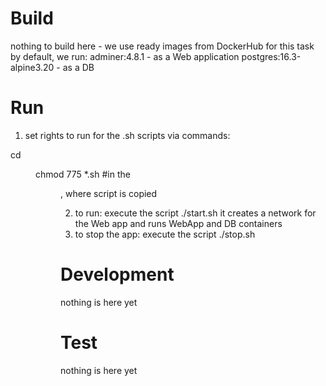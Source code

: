 # Build 

 nothing to build here - we use ready images from DockerHub for this task
 by default, we run: 
 adminer:4.8.1 - as a Web application
 postgres:16.3-alpine3.20 - as a DB

# Run

 1. set rights to run for the .sh scripts via commands:

 cd <dir>
 chmod 775 *.sh #in the <dir>, where script is copied

 2. to run: execute the script 
 ./start.sh 
 it creates a network for the Web app and runs WebApp and DB containers
 3. to stop the app: execute the script 
 ./stop.sh

# Development

nothing is here yet

# Test

nothing is here yet